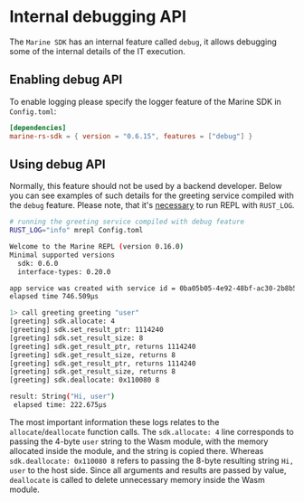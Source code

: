 # Internal debugging API

The `Marine SDK` has an internal feature called `debug`, it allows debugging some of the internal details of the IT execution. 

## Enabling debug API

To enable logging please specify the logger feature of the Marine SDK in `Config.toml`:

```toml
[dependencies]
marine-rs-sdk = { version = "0.6.15", features = ["debug"] }
```

## Using debug API

Normally, this feature should not be used by a backend developer. Below you can see examples of such details for the greeting service compiled with the `debug` feature. Please note, that it's [necessary](../../marine-tooling-reference/marine-repl.md#enabling-logger) to run REPL with `RUST_LOG`.

```sh
# running the greeting service compiled with debug feature
RUST_LOG="info" mrepl Config.toml

Welcome to the Marine REPL (version 0.16.0)
Minimal supported versions
  sdk: 0.6.0
  interface-types: 0.20.0

app service was created with service id = 0ba05b05-4e92-48bf-ac30-2b8b59efe189
elapsed time 746.509µs

1> call greeting greeting "user"
[greeting] sdk.allocate: 4
[greeting] sdk.set_result_ptr: 1114240
[greeting] sdk.set_result_size: 8
[greeting] sdk.get_result_ptr, returns 1114240
[greeting] sdk.get_result_size, returns 8
[greeting] sdk.get_result_ptr, returns 1114240
[greeting] sdk.get_result_size, returns 8
[greeting] sdk.deallocate: 0x110080 8

result: String("Hi, user")
 elapsed time: 222.675µs
```

The most important information these logs relates to the `allocate`/`deallocate` function calls. The `sdk.allocate: 4` line corresponds to passing the 4-byte `user` string to the Wasm module, with the memory allocated inside the module, and the string is copied there. Whereas `sdk.deallocate: 0x110080 8` refers to passing the 8-byte resulting string `Hi, user` to the host side. Since all arguments and results are passed by value, `deallocate` is called to delete unnecessary memory inside the Wasm module.
